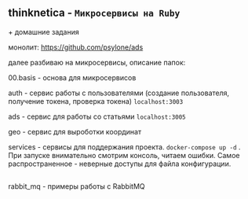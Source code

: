 ## thinknetica - `Микросервисы на Ruby`
\+ домашние задания

монолит: https://github.com/psylone/ads

далее разбиваю на микросервисы, описание папок:

00.basis - основа для микросервисов

auth - сервис работы с пользователями (создание пользователя, получение токена, проверка токена)
```localhost:3003```

ads - сервис для работы со статьями
```localhost:3005```

geo - сервис для выроботки координат

services - сервисы для поддержания проекта. ```docker-compose up -d``` . При запуске внимательно смотрим консоль, читаем ошибки. Самое распространенное - неверные доступы для файла конфигурации.

##

rabbit_mq - примеры работы с RabbitMQ
